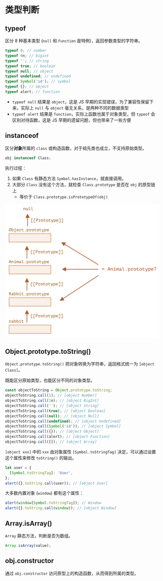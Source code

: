# 类型判断

## typeof

区分 8 种基本类型 (`null` 和 `Function` 是特例)，返回参数类型的字符串。

```js
typeof 0; // number
typeof 0n; // bigint
typeof ''; // string
typeof true; // boolean
typeof null; // object
typeof undefined; // undefined
typeof Symbol('id'); // symbol
typeof {}; // object
typeof alert; // function
```

- `typeof null` 结果是 `object`，这是 JS 早期的实现错误，为了兼容性保留下来，实际上 `null` 与 `object` 毫无关系，是两种不同的数据类型
- `typeof alert` 结果是 `function`，实际上函数也属于对象类型，但 `typeof` 会区别对待函数，这是 JS 早期的遗留问题，但也带来了一些方便

## instanceof

区分**对象**所属的 `class` 或构造函数，对于祖先类也成立，不支持原始类型。

```js
obj instanceof Class;
```

执行过程：

1. 如果 `Class` 有静态方法 `Symbol.hasInstance`，就直接调用。
2. 大部分 `Class` 没有这个方法，就检查 `Class.prototype` 是否在 `obj` 的原型链上
   - 等价于 `Class.prototype.isPrototypeOf(obj)`

<img src="./assets/instanceof.png" style="zoom: 50%" />

## Object.prototype.toString()

`Object.prototype.toString()` 把对象转换为字符串，返回格式统一为 `[object Class]`。

既能区分原始类型，也能区分不同的对象类型。

```js
const objectToString = Object.prototype.toString;
objectToString.call(1); // [object Number]
objectToString.call(1n); // [object BigInt]
objectToString.call(''); // [object String]
objectToString.call(true); // [object Boolean]
objectToString.call(null); // [object Null]
objectToString.call(undefined); // [object Undefined]
objectToString.call(Symbol('id')); // [object Symbol]
objectToString.call({}); // [object Object]
objectToString.call(alert); // [object Function]
objectToString.call([]); // [object Array]
```

`[object xxx]` 中的 `xxx` 由对象属性 `[Symbol.toStringTag]` 决定，可以通过设置这个属性来修改 `toString()` 的输出。

```js
let user = {
  [Symbol.toStringTag]: 'User',
};
alert({}.toString.call(user)); // [object User]
```

大多数内置对象 (`window`) 都有这个属性：

```js
alert(window[Symbol.toStringTag]); // Window
alert({}.toString.call(window)); // [object Window]
```

## Array.isArray()

`Array` 静态方法，判断是否为数组。

```js
Array.isArray(value);
```

## obj.constructor

通过 `obj.constructor` 访问原型上的构造函数，从而得到所属的类型。
